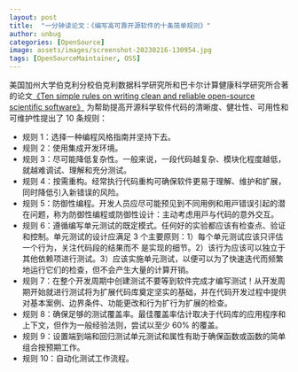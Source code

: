 ```yaml
---
layout: post
title:  "一分钟读论文：《编写高可靠开源软件的十条简单规则》"
author: unbug
categories: [OpenSource]
image: assets/images/screenshot-20230216-130954.jpg
tags: [OpenSourceMaintainer, OSS]
---
```

美国加州大学伯克利分校伯克利数据科学研究所和巴卡尔计算健康科学研究所合著的论文[《Ten simple rules on writing clean and reliable open-source scientific software》][paper1-url] 为帮助提高开源科学软件代码的清晰度、健壮性、可用性和可维护性提出了 10 条规则：

- 规则 1：选择⼀种编程⻛格指南并坚持下去。
- 规则 2：使⽤集成开发环境。
- 规则 3：尽可能降低复杂性。⼀般来说，⼀段代码越复杂、模块化程度越低，就越难调试、理解和充分测试。
- 规则 4：按需重构。经常执⾏代码重构可确保软件更易于理解、维护和扩展，同时降低引⼊新错误的风险。
- 规则 5：防御性编程。开发⼈员应尽可能预⻅到不同⽤例和⽤⼾错误引起的潜在问题，称为防御性编程或防御性设计：主动考虑⽤⼾与代码的意外交互。
- 规则 6：遵循编写单元测试的既定模式。任何好的实验都应该有检查点、验证和控制。单元测试的设计应满⾜ 3 个主要原则：1）每个单元测试应该只评估⼀个⾏为，关注代码段的结果⽽不
是实现的细节。2）该⾏为应该可以独⽴于其他依赖项进⾏测试。3）应该实施单元测试，以便可以为了快速迭代⽽频繁地运⾏它们的检查，但不会产⽣⼤量的计算开销。
- 规则 7：在整个开发周期中创建测试不要等到软件完成才编写测试！从开发周期开始就进⾏测试将为扩展代码库奠定坚实的基础，并在代码开发过程中提供对基本案例、边界条件、功能更改和⾏为扩⾏为扩展的检查。
- 规则 8：确保⾜够的测试覆盖率。最佳覆盖率估计取决于代码库的应⽤程序和上下⽂，但作为⼀般经验法则，尝试以⾄少 60% 的覆盖。
- 规则 9：设置端到端和回归测试单元测试和属性有助于确保函数或函数的简单组合按预期工作。
- 规则 10：⾃动化测试⼯作流程。


[paper1-url]: https://pdfs.semanticscholar.org/87e4/209959ed1f87ca59ba8929ea413830526de6.pdf?_gl=1*kh2hnk*_ga*NzA5ODY4Nzg2LjE2NzUzMjU0NDM.*_ga_H7P4ZT52H5*MTY3NjUxODQ3OS4xNC4xLjE2NzY1MTg4MDguMC4wLjA.